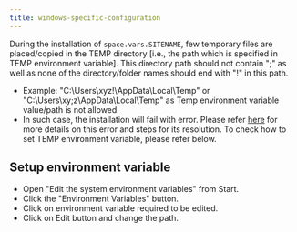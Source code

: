 ```yaml
---
title: windows-specific-configuration
---
```


During the installation of <code class="expression">space.vars.SITENAME</code>, few temporary files are placed/copied in the TEMP directory \[i.e., the path which is specified in TEMP environment variable]. This directory path should not contain ";" as well as none of the directory/folder names should end with "!" in this path.

* Example: "C:\Users\xyz!\AppData\Local\Temp" or "C:\Users\xy;z\AppData\Local\Temp" as Temp environment variable value/path is not allowed.
* In such case, the installation will fail with error. Please refer [here](../../help-center/troubleshooting/errors/install/ops-005.md) for more details on this error and steps for its resolution. To check how to set TEMP environment variable, please refer below.

## Setup environment variable

* Open "Edit the system environment variables" from Start.
* Click the "Environment Variables" button.
* Click on environment variable required to be edited.
* Click on Edit button and change the path.
